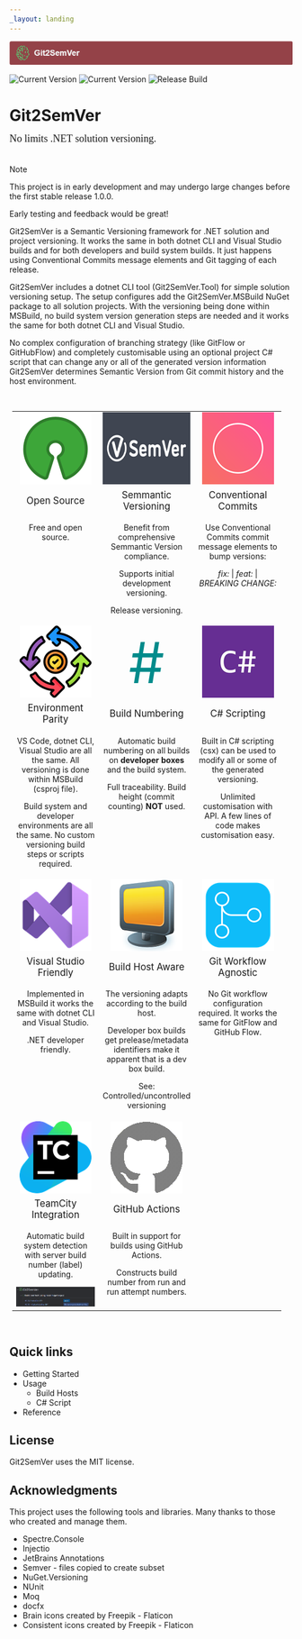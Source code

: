 ```yaml
---
_layout: landing
---
```

<style>

.featureTitle {
  font-size:1.2em;
}

.featureBody {
  font-size:1.0em;
}

.featureBodyLeftAlign {
  font-size:1.0em;
  text-align:left;
}

table, tr {
  border:none !important;
}

td {
  border:none !important;
  width:300px;
}

a 
{
  text-decoration: none; 
}
</style>

![](Images/Git2SemVer_banner_840x70.png)

![Current Version](https://img.shields.io/nuget/v/NoeticTools.Git2SemVer.MSBuild?label=Git2SemVer.Msbuild)
![Current Version](https://img.shields.io/nuget/v/NoeticTools.Git2SemVer.Tool?label=Git2SemVer.Tool)
[![Release Build](https://github.com/NoeticTools/Git2SemVer/actions/workflows/dotnet.yml/badge.svg)](https://github.com/NoeticTools/Git2SemVer/actions/workflows/dotnet.yml)


# Git2SemVer

<div style="margin-left:0px; margin-top:-5px; margin-bottom:35px; font-family:Calibri; font-size:1.3em;">
No limits .NET solution versioning.</div>

> [!NOTE]  
> This project is in early development and may undergo large changes
> before the first stable release 1.0.0. 
>
> Early testing and feedback would be great!

Git2SemVer is a <a href="https://semver.org">Semantic Versioning</a> framework for .NET solution and project versioning.
It works the same in both dotnet CLI and Visual Studio builds and for both developers and build system builds.
It just happens using <a href="https://www.conventionalcommits.org/en/v1.0.0/">Conventional Commits</a> message elements and Git tagging of each release.

Git2SemVer includes a dotnet CLI tool (Git2SemVer.Tool) for simple solution versioning setup. 
The setup configures add the Git2SemVer.MSBuild NuGet package to all solution projects.
With the versioning being done within MSBuild, no build system version generation steps are needed and it works the same for both dotnet CLI and Visual Studio.

No complex configuration of branching strategy (like GitFlow or GitHubFlow) and completely customisable using an optional project C# script that can change any or all of the generated version information
Git2SemVer determines Semantic Version from Git commit history and the host environment.

<br/>

<div style="margin:5px; text-align:center; width:95%">
<table>

 <tr>
    <td style="width:33%">
      <img src="Images/OpenSource_128x128.png" height=128 />
    </td>
    <td style="width:33%">
      <img src="Images/SemVer213x128(dark).png" height=128 />
    </td>
    <td  style="width:33%">
      <img src="Images/ConventionalCommits_128x128.png" height=128 />
    </td>
</tr>

<tr>
  <td>
    <div class="featureTitle" >
        Open Source
    </div>
  </td>
  <td>
    <div class="featureTitle">
      <a href="https://semver.org/">Semmantic Versioning</a>
    </div>
  </td>
  <td>
    <div class="featureTitle" >
        <a href="https://www.conventionalcommits.org/en/v1.0.0/">Conventional Commits</a>
    </div>
  </td>
</tr>

<tr>
  <td class="featureBody" style="vertical-align:top">
    <div class="featureBody">
        <p>Free and open source.</p>
    </div>
  </td>

  <td class="featureBody" style="vertical-align:top">
    <div class="featureBody">
      <p style="text-align:center">Benefit from comprehensive Semmantic Version compliance.</p>
    </div>
    <div class="featureBody">
         <p>Supports <a href="https:Reference/Glossary.html#initial-development">initial development</a> versioning.</p>
         <p><a href="https://semver.org/#spec-item-5">Release versioning.</a></p>
    </div>
  </td>

  <td class="featureBody" style="vertical-align:top">
    <div class="featureBody">
        <p>Use Conventional Commits commit message elements to bump versions:</p>
        <p style="margin-top: 0em;margin-bottom: 0em;">
          <i>fix:</i> | <i>feat:</i> | <i>BREAKING CHANGE:</i>
        </p>
    </div>
  </td>
</tr>

<!-- Row 2 -->

<tr>
    <td >
      <img src="Images/consistency_128x128.png" height=128 />
    </td>
    <td >
      <p style="font-size:100px; margin:0px;color:DarkCyan;">#</p>
    </td>
    <td >
      <img src="Images/CSharp_128x128.png" height=128 />
    </td>
</tr>
<tr>
  <td>
    <div class="featureTitle">
        <a href="Reference/Glossary.html#environment-parity">Environment Parity</a>
    </div>
  </td>
  <td>
    <div class="featureTitle">
        Build Numbering
    </div>
  </td>
  <td>
    <div class="featureTitle">
        C# Scripting
    </div>
  </td>
</tr>
<tr>
  <td class="featureBody" style="vertical-align:top">
    <div class="featureBody" style="vertical-align:top">
      <p>VS Code, dotnet CLI, Visual Studio are all the same.
        All versioning is done within MSBuild (csproj file).</p>
      <p>Build system and developer environments are all the same.
      No custom versioning build steps or scripts required.</p>
    </div>
  </td>
  <td class="featureBody" style="vertical-align:top">
    <div class="featureBody">
        <p>Automatic <a href="Reference/Glossary.html#build-number">build numbering</a> on all builds on <b>developer boxes</b> and the build system.<p>
        <p>Full traceability. <a href="Reference/Glossary.html#build-height">Build height</a> (commit counting) <b>NOT</b> used.</p>
    </div>
  </td>
  <td class="featureBody" style="vertical-align:top">
    <div class="featureBody">
        <p>Built in C# scripting (csx) can be used to modify all or some of the generated versioning.</p>
        <p>Unlimited customisation with API. A few lines of code makes customisation easy.</p>
    </div>
  </td>
</tr>

<!-- Row 3 -->

<tr>
    <td >
      <img src="Images/VisualStudio_128x128.png" height=128 />
    </td>
    <td >
      <img src="Images/ComputerMonitor.png" height=128 />
    </td>
    <td >
      <img src="Images/git_workflow_128x128.png" height=128 />
    </td>
</tr>
<tr>
  <td>
    <div class="featureTitle">
        Visual Studio Friendly
    </div>
  </td>
  <td>
    <div class="featureTitle">
        Build Host Aware
    </div>
  </td>
  <td>
    <div class="featureTitle">
        Git Workflow Agnostic
    </div>
  </td>
</tr>
<tr>
  <td class="featureBody" style="vertical-align:top">
    <div class="featureBody">
      <p>Implemented in MSBuild it works the same with dotnet CLI and Visual Studio.</p>
      <p>.NET developer friendly.</p>
    </div>
  </td>
  <td class="featureBody" style="vertical-align:top">
    <div class="featureBody">
        <p>The versioning adapts according to the build host.</p>
        <p>Developer box builds get prelease/metadata identifiers make it apparent that is a dev box build.</p>
        <p>See: <a href="Reference/Glossary.html#controlled-host">Controlled/uncontrolled versioning</a></p>
    </div>
  </td>
  <td class="featureBody" style="vertical-align:top">
    <div class="featureBody">
        <p>No Git workflow configuration required. It works the same for GitFlow and GitHub Flow.</p>
    </div>
  </td>
</tr>

<!-- Row 4 -->

<tr>
    <td >
      <img src="Images/TeamCity_128x128.png" height=128 />
    </td>
    <td >
      <img src="Images/github_gray_128x128.png" height=128 />
    </td>
    <td >
      <!-- Empty -->
    </td>
</tr>
<tr>
  <td>
    <div class="featureTitle">
        TeamCity Integration
    </div>
  </td>
  <td>
    <div class="featureTitle">
        GitHub Actions
    </div>
  </td>
  <td>
    <div class="featureTitle">
      <!-- Empty -->
    </div>
  </td>
</tr>
<tr>
  <td class="featureBody" style="vertical-align:top">
    <div class="featureBody">
      <p>Automatic build system detection with server build number (label) updating.</p>
      <img src="Images/TeamCity-01.png">
    </div>
  </td>
  <td class="featureBody" style="vertical-align:top">
    <div class="featureBody">
        <p>Built in support for builds using GitHub Actions.</p>
        <p>Constructs build number from run and run attempt numbers.</p>
    </div>
  </td>
  <td class="featureBody" style="vertical-align:top">
    <div class="featureBody">
      <!-- Empty -->
    </div>
  </td>
</tr>
</table> 
</div>

<br/>

## Quick links

* [Getting Started](xref:getting-started)
* Usage
  * [Build Hosts](xref:build-hosts)
  * [C# Script](xref:csharp-script)
* [Reference](xref:concepts)

 
## License

Git2SemVer uses the [MIT license](https://choosealicense.com/licenses/mit/).


## Acknowledgments

This project uses the following tools and libraries. Many thanks to those who created and manage them.

* [Spectre.Console](https://github.com/spectreconsole/spectre.console)
* [Injectio](https://github.com/loresoft/Injectio)
* [JetBrains Annotations](https://www.jetbrains.com/help/resharper/Code_Analysis__Code_Annotations.html)
* [Semver](https://www.nuget.org/packages/Semver) - files copied to create subset
* [NuGet.Versioning](https://www.nuget.org/packages/NuGet.Versioning)
* [NUnit](https://www.nuget.org/packages/NUnit)
* [Moq](https://github.com/devlooped/moq)
* [docfx](https://dotnet.github.io/docfx/)
* <a href="https://www.flaticon.com/free-icons/brain" title="brain icons">Brain icons created by Freepik - Flaticon</a>
* <a href="https://www.flaticon.com/free-icons/consistent" title="consistent icons">Consistent icons created by Freepik - Flaticon</a>
